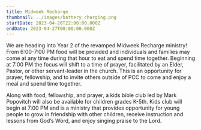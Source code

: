 ```yaml
---
title: Midweek Recharge
thumbnail: ../images/battery_charging.png
startDate: 2023-04-26T22:00:00.000Z
endDate: 2023-04-27T00:00:00.000Z
---
```

We are heading into Year 2 of the revamped Midweek Recharge ministry! From 6:00-7:00 PM food will be provided and individuals and families may come at any time during that hour to eat and spend time together. Beginning at 7:00 PM the focus will shift to a time of prayer, facilitated by an Elder, Pastor, or other servant-leader in the church. This is an opportunity for prayer, fellowship, and to invite others outside of PCC to come and enjoy a meal and spend time together.

Along with food, fellowship, and prayer, a kids bible club led by Mark Popovitch will also be available for children grades K-5th. Kids club will begin at 7:00 PM and is a ministry that provides opportunity for young people to grow in friendship with other children, receive instruction and lessons from God’s Word, and enjoy singing praise to the Lord.